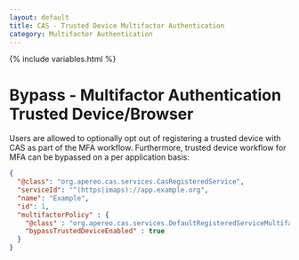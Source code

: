 ```yaml
---
layout: default
title: CAS - Trusted Device Multifactor Authentication
category: Multifactor Authentication
---
```


{% include variables.html %}

# Bypass - Multifactor Authentication Trusted Device/Browser

Users are allowed to optionally opt out of registering a trusted 
device with CAS as part of the MFA workflow. Furthermore, 
trusted device workflow for MFA can be bypassed on a per application basis:

```json
{
  "@class": "org.apereo.cas.services.CasRegisteredService",
  "serviceId": "^(https|imaps)://app.example.org",
  "name": "Example",
  "id": 1,
  "multifactorPolicy" : {
    "@class" : "org.apereo.cas.services.DefaultRegisteredServiceMultifactorPolicy",
    "bypassTrustedDeviceEnabled" : true
  }
}
```
